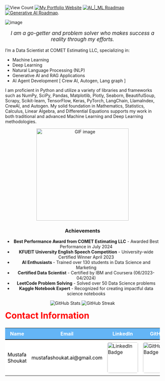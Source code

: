 ![View Count](https://komarev.com/ghpvc/?username=Mustafa-Shoukat1&color=blue)
[![My Portfolio Website](https://img.shields.io/badge/My_Portfolio_Website-blue)](https://mustafashoukat.netlify.app/)
[![AI_|_ML Roadmap](https://img.shields.io/badge/AI/ML-Roadmap-blue)](https://github.com/Mustafa-Shoukat1/My-AI-and-Data-Science-Journey-Personal-Roadmaps-of-AI-ML-DS/edit/main/Data%20Scientist_%7C_Machine_Learning_Engineer_Roadmap.md)
[![Generative AI Roadmap](https://img.shields.io/badge/Generative_AI-Roadmap-blue)](https://github.com/Mustafa-Shoukat1/My-AI-and-Data-Science-Journey-Personal-Roadmaps-of-AI-ML-DS/). 



![image](https://github.com/user-attachments/assets/2aeb2675-f981-46cf-a7b4-26e5582454e1)


  <p align="center" style="font-size: 1.2em; font-style: italic;">
  I am a go-getter and problem solver who makes success a reality through my efforts.
  </p>


  I’m a Data Scientist at COMET Estimating LLC, specializing in:
</p>
<ul>
  <li>Machine Learning</li>
  <li>Deep Learning</li>
  <li>Natural Language Processing (NLP)</li>
  <li>Generative AI and RAG Applications</li>
  <li>AI Agent Development [ Crew AI, Autogen, Lang graph ]</li>
</ul>
<p>
  I am proficient in Python and utilize a variety of libraries and frameworks such as NumPy, SciPy, Pandas, Matplotlib, Plotly, Seaborn, BeautifulSoup, Scrapy, Scikit-learn, TensorFlow, Keras, PyTorch, LangChain, LlamaIndex, CrewAI, and Autogen. My solid foundation in Mathematics, Statistics, Calculus, Linear Algebra, and Differential Equations supports my work in both traditional and advanced Machine Learning and Deep Learning methodologies.
</p>

<p align="center">
  <img src="https://th.bing.com/th/id/R.23b8ca23938cdddef47d5c1a63efccc5?rik=qw1BV30irxq%2bpQ&pid=ImgRaw&r=0" width="300" alt="GIF image">
</p>

<h3 align="center">Achievements</h3>
<div align="center">
  <ul>
    <li><strong>Best Performance Award from COMET Estimating LLC</strong> - Awarded Best Performance in July 2024</li>
    <li><strong>KFUEIT University English Speech Competition</strong> - University-wide Certified Winner April 2023</li>
    <li><strong>AI Enthusiasts </strong> - Trained over 130 students in Data Science and Marketing</li>
    <li><strong>Certified Data Scientist</strong> - Certified by IBM and Coursera (06/2023-04/2024)</li>
    <li><strong>LeetCode Problem Solving</strong> - Solved over 50 Data Science problems</li>
    <li><strong>Kaggle Notebook Expert</strong> - Recognized for creating impactful data science notebooks</li>
  </ul>
</div>


<p align="center">
  <img src="https://github-readme-stats.vercel.app/api?username=mustafa-shoukat1&show_icons=true&locale=en" alt="GitHub Stats" />
  <img src="https://github-readme-streak-stats.herokuapp.com/?user=mustafa-shoukat1&" alt="GitHub Streak" />
</p>


<h2 style="color: red; margin-top: 15px; font-size: 28px;">Contact Information</h2>
<table style="width: 100%; margin-top: 15px; border-collapse: collapse;">
    <tr style="background-color: #64B5F6; color: #ffffff;">
        <th style="padding: 8px; border-bottom: 2px solid #000000;">Name</th>
        <th style="padding: 8px; border-bottom: 2px solid #000000;">Email</th>
        <th style="padding: 8px; border-bottom: 2px solid #000000;">LinkedIn</th>
        <th style="padding: 8px; border-bottom: 2px solid #000000;">GitHub</th>
        <th style="padding: 8px; border-bottom: 2px solid #000000;">Kaggle</th>
        <th style="padding: 8px; border-bottom: 2px solid #000000;">LeetCode</th>
    </tr>
    <tr style="background-color: #FFFFFF; color: #000000;">
        <td style="padding: 8px;">Mustafa Shoukat</td>
        <td style="padding: 8px;">mustafashoukat.ai@gmail.com</td>
        <td style="padding: 8px;">
            <a href="https://www.linkedin.com/in/mustafashoukat/" target="_blank">
                <img src="https://img.shields.io/badge/LinkedIn-0e76a8.svg?style=for-the-badge&logo=LinkedIn&logoColor=white" alt="LinkedIn Badge" style="border-radius: 5px; width: 100px;">
            </a>
        </td>
        <td style="padding: 8px;">
            <a href="https://github.com/Mustafa-Shoukat1" target="_blank">
                <img src="https://img.shields.io/badge/GitHub-171515.svg?style=for-the-badge&logo=GitHub&logoColor=white" alt="GitHub Badge" style="border-radius: 5px; width: 100px;">
            </a>
        </td>
        <td style="padding: 8px;">
            <a href="https://www.kaggle.com/mustafashoukat" target="_blank">
                <img src="https://img.shields.io/badge/Kaggle-20beff.svg?style=for-the-badge&logo=Kaggle&logoColor=white" alt="Kaggle Badge" style="border-radius: 5px; width: 100px;">
            </a>
        </td>
        <td style="padding: 8px;">
            <a href="https://leetcode.com/mustafashoukat/" target="_blank">
                <img src="https://img.shields.io/badge/LeetCode-FFA116.svg?style=for-the-badge&logo=LeetCode&logoColor=white" alt="LeetCode Badge" style="border-radius: 5px; width: 100px;">
            </a>
        </td>
    </tr>
</table>
